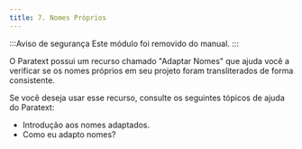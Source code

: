 ```yaml
---
title: 7. Nomes Próprios
---
```


:::Aviso de segurança
Este módulo foi removido do manual.
:::

O Paratext possui um recurso chamado "Adaptar Nomes" que ajuda você a verificar se os nomes próprios em seu projeto foram transliterados de forma consistente.

Se você deseja usar esse recurso, consulte os seguintes tópicos de ajuda do Paratext:

- Introdução aos nomes adaptados.
- Como eu adapto nomes?